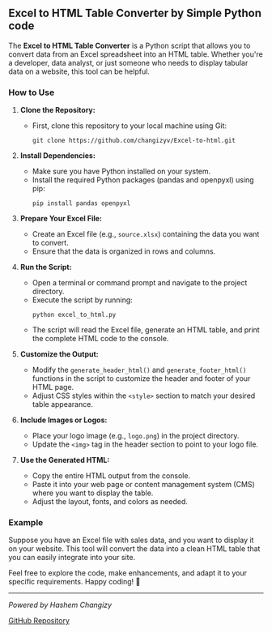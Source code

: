 ## Excel to HTML Table Converter by Simple Python code

The **Excel to HTML Table Converter** is a Python script that allows you to convert data from an Excel spreadsheet into an HTML table. Whether you're a developer, data analyst, or just someone who needs to display tabular data on a website, this tool can be helpful.

### How to Use

1. **Clone the Repository:**
    - First, clone this repository to your local machine using Git:
      ```
      git clone https://github.com/changizyv/Excel-to-html.git
      ```

2. **Install Dependencies:**
    - Make sure you have Python installed on your system.
    - Install the required Python packages (pandas and openpyxl) using pip:
      ```
      pip install pandas openpyxl
      ```

3. **Prepare Your Excel File:**
    - Create an Excel file (e.g., `source.xlsx`) containing the data you want to convert.
    - Ensure that the data is organized in rows and columns.

4. **Run the Script:**
    - Open a terminal or command prompt and navigate to the project directory.
    - Execute the script by running:
      ```
      python excel_to_html.py
      ```
    - The script will read the Excel file, generate an HTML table, and print the complete HTML code to the console.

5. **Customize the Output:**
    - Modify the `generate_header_html()` and `generate_footer_html()` functions in the script to customize the header and footer of your HTML page.
    - Adjust CSS styles within the `<style>` section to match your desired table appearance.

6. **Include Images or Logos:**
    - Place your logo image (e.g., `logo.png`) in the project directory.
    - Update the `<img>` tag in the header section to point to your logo file.

7. **Use the Generated HTML:**
    - Copy the entire HTML output from the console.
    - Paste it into your web page or content management system (CMS) where you want to display the table.
    - Adjust the layout, fonts, and colors as needed.

### Example

Suppose you have an Excel file with sales data, and you want to display it on your website. This tool will convert the data into a clean HTML table that you can easily integrate into your site.

Feel free to explore the code, make enhancements, and adapt it to your specific requirements. Happy coding! 🚀

---

*Powered by Hashem Changizy*

[GitHub Repository](https://github.com/changizyv/Excel-to-html)
